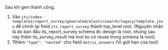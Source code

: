 Sau khi gen thành công.
1. Vào `its/index-templates/report_survey/generated/elasticsearch/legacy/template.json` để chỉnh lại field `its_report_survey` thành top_level root.
(Nguyên nhân là do ban đầu its_report_survey schema đc design là root, nhưng sau này thêm its_survey_result mà tool ko có reuse trong schema là root).
2. Tthêm `"type": "nested"` cho field `matrix_answers`
(Vì giới hạn của tool)